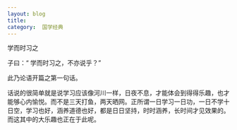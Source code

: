 ```yaml
---
layout: blog  
title:   
category:  国学经典
---
```


学而时习之

子曰：“ 学而时习之，不亦说乎？”

此乃论语开篇之第一句话。

话说的很简单就是说学习应该像河川一样，日夜不息，才能体会到得得乐趣，也才能够心内愉悦。而不是三天打鱼，两天晒网。正所谓一日学习一日功，一日不学十日空，学习也好，涵养道德也好，都是日日坚持，时时涵养，长时间才见效果的。而这其中的大乐趣也正在于此呢。